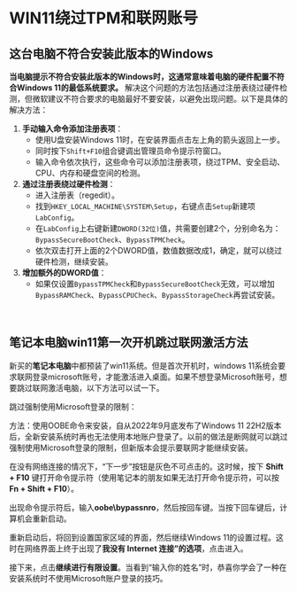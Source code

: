 # WIN11绕过TPM和联网账号




## 这台电脑不符合安装此版本的Windows

**当电脑提示不符合安装此版本的Windows时，这通常意味着电脑的硬件配置不符合Windows 11的最低系统要求。** 解决这个问题的方法包括通过注册表绕过硬件检测，但微软建议不符合要求的电脑最好不要安装，以避免出现问题。以下是具体的解决方法：

1. **手动输入命令添加注册表项**：
   - 使用U盘安装Windows 11时，在安装界面点击左上角的箭头返回上一步。
   - 同时按下`Shift+F10`组合键调出管理员命令提示符窗口。
   - 输入命令依次执行，这些命令可以添加注册表项，绕过TPM、安全启动、CPU、内存和硬盘空间的检测。
2. **通过注册表绕过硬件检测**：
   - 进入注册表（regedit）。
   - 找到`HKEY_LOCAL_MACHINE\SYSTEM\Setup`，右键点击`Setup`新建项`LabConfig`。
   - 在`LabConfig`上右键新建`DWORD(32位)`值，共需要创建2个，分别命名为：`BypassSecureBootCheck`、`BypassTPMCheck`。
   - 依次双击打开上面的2个DWORD值，数值数据改成1，确定，就可以绕过硬件检测，继续安装。
3. **增加额外的DWORD值**：
   - 如果仅设置`BypassTPMCheck`和`BypassSecureBootCheck`无效，可以增加`BypassRAMCheck`、`BypassCPUCheck`、`BypassStorageCheck`再尝试安装。



<br>

## 笔记本电脑win11第一次开机跳过联网激活方法

新买的**笔记本电脑**中都预装了win11系统。但是首次开机时，windows 11系统会要求联网登录microsoft账号，才能激活进入桌面。如果不想登录Microsoft账号，想要跳过联网激活电脑，以下方法可以试一下。

跳过强制使用Microsoft登录的限制：

方法：使用OOBE命令来安装，自从2022年9月底发布了Windows 11 22H2版本后，全新安装系统时再也无法使用本地账户登录了。以前的做法是断网就可以跳过强制使用Microsoft登录的限制，但新版本会提示要联网才能继续安装。

在没有网络连接的情况下，“下一步”按钮是灰色不可点击的。这时候，按下 **Shift + F10** 键打开命令提示符（使用笔记本的朋友如果无法打开命令提示符，可以按 **Fn + Shift + F10**）。

出现命令提示符后，输入**oobe\bypassnro**，然后按回车键。当按下回车键后，计算机会重新启动。

重新启动后，将回到设置国家区域的界面，然后继续Windows 11的设置过程。这时在网络界面上终于出现了**我没有 Internet 连接”的选项**，点击进入。

接下来，点击**继续进行有限设置**。当看到“输入你的姓名”时，恭喜你学会了一种在安装系统时不使用Microsoft账户登录的技巧。

 

